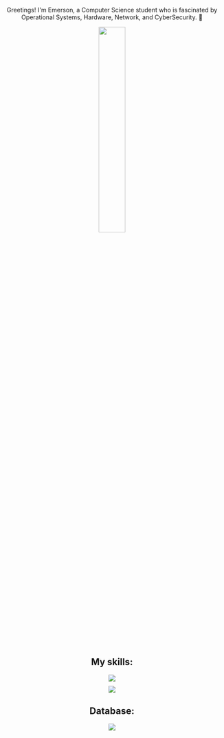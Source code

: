 <div>
    <p align="center"> Greetings! I'm Emerson, a Computer Science student who is fascinated by Operational Systems, Hardware, Network, and CyberSecurity. 👾
</div>
<div align="center" style="margin-bottom:100px">
    <img width=35% align="center" src="https://github-readme-stats-git-main-rafaelalexandrino.vercel.app/api/top-langs/?username=emersondmatos&show_icons=true&theme=react&layout=compact" />
</div>

<div align="center" style="margin-bottom:10px">

## My skills:
</div>
<div align="center" style="margin-bottom:10px">
    <img src="https://skillicons.dev/icons?i=dotnet,java,js,python" />
</div>
<div align="center" style="margin-bottom:10px">
    <img src="https://skillicons.dev/icons?i=linux,arch,debian,bsd" />
</div>

<div align="center" style="margin-bottom:10px">

 ## Database:
</div>
<div align="center" style="margin-bottom:10px">
    <img src="https://skillicons.dev/icons?i=mysql,postgres" />
</div>